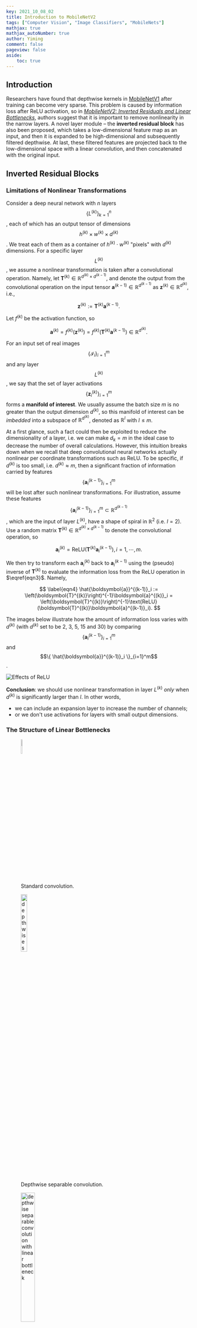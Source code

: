 ```yaml
---
key: 2021_10_08_02
title: Introduction to MobileNetV2
tags: ["Computer Vision", "Image Classifiers", "MobileNets"]
mathjax: true
mathjax_autoNumber: true
author: Yiming
comment: false
pageview: false
aside:
    toc: true
---
```


## Introduction

Researchers have found that depthwise kernels in [MobileNetV1](https://arxiv.org/abs/1704.04861) after training can become very sparse. This problem is caused by information loss after ReLU activation, so in [*MobileNetV2: Inverted Residuals and Linear Bottlenecks*](https://arxiv.org/abs/1801.04381), authors suggest that it is important to remove nonlinearity in the narrow layers. A novel layer module – the **inverted residual block** has also been proposed, which takes a low-dimensional feature map as an input, and then it is expanded to be high-dimensional and subsequently filtered depthwise. At last, these filtered features are projected back to the low-dimensional space with a linear convolution, and then concatenated with the original input.

## Inverted Residual Blocks

### Limitations of Nonlinear Transformations

Consider a deep neural network with $n$ layers $$\{L^{(k)}\}_{k=1}^n$$, each of which has an output tensor of dimensions $$h^{(k)} \times w^{(k)} \times d^{(k)}$$. We treat each of them as a container of $h^{(k)} \cdot w^{(k)}$  "pixels" with $d^{(k)}$ dimensions. For a specific layer $$L^{(k)}$$, we assume a nonlinear transformation is taken after a convolutional operation. Namely, let $\boldsymbol{T}^{(k)} \in \mathbb{R}^{d^{(k)}\times d^{(k-1)}}$, and denote the output from the convolutional operation on the input tensor $\boldsymbol{a}^{(k-1)} \in \mathbb{R}^{d^{(k-1)}}$ as $\boldsymbol{z}^{(k)} \in \mathbb{R}^{d^{(k)}}$, i.e.,

$$
\label{eqn1}
\boldsymbol{z}^{(k)} := \boldsymbol{T}^{(k)} \boldsymbol{a}^{(k-1)}.
$$

Let $f^{(k)}$ be the activation function, so

$$
\label{eqn2}
\boldsymbol{a}^{(k)} = f^{(k)} \left( \boldsymbol{z}^{(k)} \right) = f^{(k)} \left( \boldsymbol{T}^{(k)} \boldsymbol{a}^{(k-1)} \right) \in \mathbb{R}^{d^{(k)}}.
$$

For an input set of real images $$\{\mathcal{I}_i\}_{i=1}^m$$ and any layer $$L^{(k)}$$, we say that the set of layer activations $$\{\boldsymbol{z}^{(k)}_i\}_{i=1}^m$$ forms a **manifold of interest**. We usually assume the batch size $m$ is no greater than the output dimension $d^{(k)}$, so this manifold of interest can be *imbedded* into a subspace of $\mathbb{R}^{d^{(k)}}$, denoted as $\mathbb{R}^{l}$ with $l \le m$.

At a first glance, such a fact could then be exploited to reduce the dimensionality of a layer, i.e. we can make $d_k = m$ in the ideal case to decrease the number of overall calculations. However, this intuition breaks down when we recall that deep convolutional neural networks actually nonlinear per coordinate transformations such as ReLU. To be specific, if $d^{(k)}$ is too small, i.e. $d^{(k)} \approx m$, then a significant fraction of information carried by features $$\{\boldsymbol{a}^{(k-1)}_i\}_{i=1}^m$$ will be lost after such nonlinear transformations. For illustration, assume these features $$\{\boldsymbol{a}^{(k-1)}_i\}_{i=1}^m \subset \mathbb{R}^{d^{(k-1)}}$$, which are the input of layer $L^{(k)}$, have a shape of spiral in $\mathbb{R}^2$ (i.e. $l=2$). Use a random matrix $\boldsymbol{T}^{(k)} \in \mathbb{R}^{ d^{(k)} \times d^{(k-1)} }$ to denote the convolutional operation, so

$$
\label{eqn3}
\boldsymbol{a}^{(k)}_i = \text{ReLU}(\boldsymbol{T}^{(k)}\boldsymbol{a}^{(k-1)}_i), \, i = 1, \, \cdots, \, m.
$$

We then try to transform each $\boldsymbol{a}^{(k)}_i$ back to $\boldsymbol{a}^{(k-1)}_i$ using the (pseudo) inverse of $\boldsymbol{T}^{(k)}$ to evaluate the information loss from the ReLU operation in $\eqref{eqn3}$. Namely,

$$
\label{eqn4}
\hat{\boldsymbol{a}}^{(k-1)}_i := \left(\boldsymbol{T}^{(k)}\right)^{-1}\boldsymbol{a}^{(k)}_i = \left(\boldsymbol{T}^{(k)}\right)^{-1}\text{ReLU}(\boldsymbol{T}^{(k)}\boldsymbol{a}^{(k-1)}_i).
$$

The images below illustrate how the amount of information loss varies with $d^{(k)}$ (with $d^{(k)}$ set to be 2, 3, 5, 15 and 30) by comparing $$\{ \boldsymbol{a}^{(k-1)}_i \}_{i=1}^m$$ and $$\{ \hat{\boldsymbol{a}}^{(k-1)}_i \}_{i=1}^m$$.

![Effects of ReLU](/posts.assets/2021-10-08-introduction-to-MobileNetV2.assets/effects_of_relu.png)

**Conclusion**: we should use nonlinear transformation in layer $L^{(k)}$ *only* when $d^{(k)}$ is significantly larger than $l$. In other words,

- we can include an expansion layer to increase the number of channels;
- or we don't use activations for layers with small output dimensions.

### The Structure of Linear Bottlenecks

<figure>
  <img src="/posts.assets/2021-10-08-introduction-to-MobileNetV2.assets/standard_convolution.png" alt="standard convolution" style="width:10%">
  <figcaption>Standard convolution.</figcaption>
</figure>

<figure>
  <img src="/posts.assets/2021-10-08-introduction-to-MobileNetV2.assets/depthwise_separable_convolution.png" alt="depthwise separable convolution" style="width:20%">
  <figcaption>Depthwise separable convolution.</figcaption>
</figure>

<figure>
  <img src="/posts.assets/2021-10-08-introduction-to-MobileNetV2.assets/depthwise_separable_convolution_with_linear_bottleneck.png" alt="depthwise separable convolution with linear bottleneck" style="width:30%">
  <figcaption>Depthwise separable convolution with linear bottleneck.</figcaption>
</figure>

<figure>
  <img src="/posts.assets/2021-10-08-introduction-to-MobileNetV2.assets/bottleneck_with_expansion_layer.png" alt="bottleneck with an expansion layer" style="width:30%">
  <figcaption>Bottleneck with an expansion layer.</figcaption>
</figure>

Let $t$ be the **expansion rate**, which indicates by how many times the number of input channels will increase in the expansion layer. Then the structure of a bottleneck with an expansion layer can be summarized in the following table.

| Input                     | Operator               | Output                                       |
|---------------------------|------------------------|----------------------------------------------|
| $h \times w \times k$     | 1×1 conv2d, ReLu6      | $h \times w \times (tk)$                     |
| $h \times w \times (tk)$  | 3×3 dwise s=$s$, ReLU6 | $\frac{h}{s} \times \frac{w}{s} \times (tk)$ |
| $\frac{h}{s} \times \frac{w}{s} \times (tk)$ | 1×1 conv2d | $\frac{h}{s} \times \frac{w}{s} \times k'$ |

### The Structure of Inverted Residual Blocks

The expansion layer in the bottleneck is only utilized to facilitate nonlinear transformation. To preserve information and make backpropagation easier, shortcuts can be added between bottlenecks.

<figure>
  <img src="/posts.assets/2021-10-08-introduction-to-MobileNetV2.assets/inverted_residual_block.png" alt="inverted residual block" style="width:40%">
  <figcaption>Inverted residual block.</figcaption>
</figure>

- `ReLU6` is exploited as the nonlinearity due to its robustness in low-precision computation ([*MobileNets: Efficient Convolutional Neural Networks for Mobile Vision Applications*](https://arxiv.org/abs/1704.04861)).
- The number of channels in residual blocks ([*Deep Residual Learning for Image Recognition*](https://arxiv.org/abs/1512.03385) & [*Aggregated Residual Transformations for Deep Neural Networks*](https://arxiv.org/abs/1611.05431)) drops first and then increases, while the inverted residual block demonstrates a contrary pattern. This is why "inverted" comes from.
- Features output from each convolutional layer are also batch-normalized.

<figure>
  <img src="/posts.assets/2021-10-08-introduction-to-MobileNetV2.assets/bottleneck_residual_block.png" alt="bottleneck" style="width:40%">
  <figcaption>The structure of the bottleneck.</figcaption>
</figure>

## The Architecture of MobileNetV2

| Input                   | Operator      | $t$ | $c$      | $n$ | $s$ |
|-------------------------|---------------|-----|----------|-----|-----|
| 224×224×3               | conv2d        | -   | 32       | 1   | 2   |
| 112×112×32              | bottleneck    | 1   | 16       | 1   | 1   |
| 112×112×16              | bottleneck    | 6   | 24       | 2   | 2   |
| 56×56×24                | bottleneck    | 6   | 32       | 3   | 2   |
| 28×28×32                | bottleneck    | 6   | 64       | 4   | 2   |
| 14×14×64                | bottleneck    | 6   | 96       | 3   | 1   |
| 14×14×96                | bottleneck    | 6   | 160      | 3   | 2   |
| 7×7×160                 | bottleneck    | 6   | 320      | 1   | 1   |
| 7×7×320                 | conv2d 1×1    | -   | 1280     | 1   | 1   |
| 7×7×1280                | avgpool 7×7   | -   | -        | 1   | -   |
| 1×1×1280                | conv2d 1×1    | -   | k        | -   | -   |

- $t$: the **expansion rate** in the bottleneck;
- $c$: the **number of output channels**;
- $n$: the **number of repetitions**;
- $s$: the **stride**.

There are two types of bottleneck structures, because when $s=2$, the output height and weight will differ from those of the input, so they cannot be concatenated together.

<figure>
  <img src="/posts.assets/2021-10-08-introduction-to-MobileNetV2.assets/two_types_of_bottlenecks.png" alt="two types of bottlenecks" style="width:10%">
  <figcaption>Two types of bottlenecks.</figcaption>
</figure>

## Experiments

### ImageNet Classification

"CPU" in the table below is the running time in milliseconds for a single core of the Google Pixel 1 phone (using TF-Lite).

| Network                                               | Top 1 Acc | Params   | Mult-Adds | CPU    |
|-------------------------------------------------------|-----------|----------|-----------|--------|
| [MobileNetV1](https://arxiv.org/abs/1704.04861)       | 70.6%     | 4.2M     | 575M      | 113 ms |
| [ShuffleNet](https://arxiv.org/abs/1707.01083) (1.5)  | 71.5%     | **3.4M** | **292M**  | -      |
| [ShuffleNet](https://arxiv.org/abs/1707.01083) (×2)   | 73.7%     | 5.4M     | 524M      | -      |
| [NASNetMobile](https://arxiv.org/abs/1707.07012)      | 74.0%     | 5.3M     | 564M      | 183 ms |
| [MobileNetV2](https://arxiv.org/abs/1801.04381)       | 72.0%     | **3.4M** | 300M      | 75 ms  |
| [MobileNetV2](https://arxiv.org/abs/1801.04381) (1.4) | **74.7%** | 6.9M     | 585M      | 143 ms |

Results on [Keras Applications](https://keras.io/api/applications/):

| Model                                            | Size (MB)         | Top-1 Accuracy | Top-5 Accuracy | Parameters  | Depth | Time (ms) per inference step (CPU) | Time (ms) per inference step (GPU) |
|--------------------------------------------------|-------------------|----------------|----------------|-------------|-------|------------------------------------|------------------------------------|
| [Xception](https://arxiv.org/abs/1610.02357)     | 88                | 0.790          | 0.945          | 22,910,480  | 126   | 109.42                             | 8.06                               |
| [VGG16](https://arxiv.org/abs/1409.1556)         | 528               | 0.713          | 0.901          | 138,357,544 | 23    | 69.50                              | 4.16                               |
| [VGG19](https://arxiv.org/abs/1409.1556)         | 549               | 0.713          | 0.900          | 143,667,240 | 26    | 84.75                              | 4.38                               |
| [ResNet50](https://arxiv.org/abs/1512.03385)     | 98                | 0.749          | 0.921          | 25,636,712  | -     | 58.20                              | 4.55                               |
| [ResNet101](https://arxiv.org/abs/1512.03385)    | 171               | 0.764          | 0.928          | 44,707,176  | -     | 89.59                              | 5.19                               |
| [InceptionV3](https://arxiv.org/abs/1512.00567)  | 92                | 0.779          | 0.937          | 23,851,784  | 159   | 42.25                              | 6.86                               |
| [MobileNetV1](https://arxiv.org/abs/1704.04861)  | 16                | 0.704          | 0.895          | 4,253,864   | 88    | 22.60                              | 3.44                               |
| [MobileNetV2](https://arxiv.org/abs/1801.04381)  | 14                | 0.713          | 0.901          | 3,538,984   | 88    | 25.90                              | 3.83                               |
| [NASNetMobile](https://arxiv.org/abs/1707.07012) | 23                | 0.744          | 0.919          | 5,326,716   | -     | 27.04                              | 6.70                               |

- The top-1 and top-5 accuracy refers to the model's performance on the ImageNet validation dataset.
- Depth refers to the topological depth of the network. This includes activation layers, batch normalization layers etc.
- Time per inference step is the average of 30 batchs and 10 repetitions.
  - CPU: AMD EPYC Processor (with IBPB) (92 core)
  - Ram: 1.7T
  - GPU: Tesla A100
  - Batch size: 32

### Ablation Study

<figure>
  <img src="/posts.assets/2021-10-08-introduction-to-MobileNetV2.assets/ablation_study_1.png" alt="impact of nonlinearity in the bottleneck" style="width:30%">
  <figcaption>Impact of nonlinearity in the bottleneck.</figcaption>
</figure>

<figure>
  <img src="/posts.assets/2021-10-08-introduction-to-MobileNetV2.assets/ablation_study_2.png" alt="impact of variations in the residual block" style="width:30%">
  <figcaption>Impact of variations in the residual block.</figcaption>
</figure>
